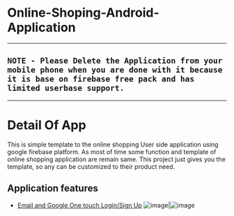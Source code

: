 # Online-Shoping-Android-Application

***
## `NOTE - Please Delete the Application from your mobile phone when you are done with it because it is base on firebase free pack and has limited userbase support.`
***
# Detail Of App
  This is simple template to the online shopping User side application using google firebase platform. As most of time some function and template of online shopping application are remain same. This project just gives you the template, so any can be customized to their product need.
  
## Application features
 * [Email and Google One touch Login/Sign Up](https://firebase.google.com/products/auth/)
 ![image](https://github.com/param087/Online-Shopping-Android-Application/blob/master/Images/App/1.png=200x300)|![image](https://github.com/param087/Online-Shopping-Android-Application/blob/master/Images/App/2.png=200x300)
